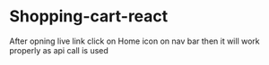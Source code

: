 # Shopping-cart-react

After opning live link click on Home icon on nav bar then it will work properly as api call is used
